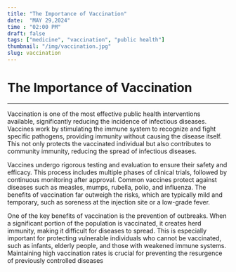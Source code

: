 ```yaml
---
title: "The Importance of Vaccination"
date:  "MAY 29,2024"
time : "02:00 PM"
draft: false
tags: ["medicine", "vaccination", "public health"]
thumbnail: "/img/vaccination.jpg"
slug: vaccination
---
```


# The Importance of Vaccination

---

Vaccination is one of the most effective public health interventions available, significantly reducing the incidence of infectious diseases. Vaccines work by stimulating the immune system to recognize and fight specific pathogens, providing immunity without causing the disease itself. This not only protects the vaccinated individual but also contributes to community immunity, reducing the spread of infectious diseases.

Vaccines undergo rigorous testing and evaluation to ensure their safety and efficacy. This process includes multiple phases of clinical trials, followed by continuous monitoring after approval. Common vaccines protect against diseases such as measles, mumps, rubella, polio, and influenza. The benefits of vaccination far outweigh the risks, which are typically mild and temporary, such as soreness at the injection site or a low-grade fever.

One of the key benefits of vaccination is the prevention of outbreaks. When a significant portion of the population is vaccinated, it creates herd immunity, making it difficult for diseases to spread. This is especially important for protecting vulnerable individuals who cannot be vaccinated, such as infants, elderly people, and those with weakened immune systems. Maintaining high vaccination rates is crucial for preventing the resurgence of previously controlled diseases
